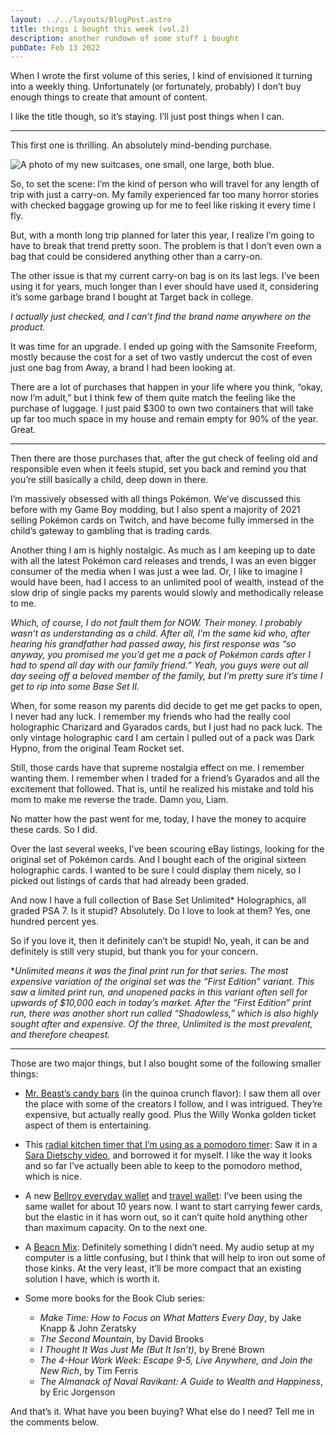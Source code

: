 ```yaml
---
layout: ../../layouts/BlogPost.astro
title: things i bought this week (vol.2)
description: another rundown of some stuff i bought
pubDate: Feb 13 2022
---
```

When I wrote the first volume of this series, I kind of envisioned it turning into a weekly thing. Unfortunately (or fortunately, probably) I don’t buy enough things to create that amount of content.

I like the title though, so it’s staying. I’ll just post things when I can.

- - -

This first one is thrilling. An absolutely mind-bending purchase.

![A photo of my new suitcases, one small, one large, both blue.](https://images.squarespace-cdn.com/content/v1/61c1894d76fd1365e7917b5e/18888355-aa5c-41f5-b8ee-4800030478b7/suitcases.png?format=300w)

So, to set the scene: I’m the kind of person who will travel for any length of trip with just a carry-on. My family experienced far too many horror stories with checked baggage growing up for me to feel like risking it every time I fly.

But, with a month long trip planned for later this year, I realize I’m going to have to break that trend pretty soon. The problem is that I don’t even own a bag that could be considered anything other than a carry-on.

The other issue is that my current carry-on bag is on its last legs. I’ve been using it for years, much longer than I ever should have used it, considering it’s some garbage brand I bought at Target back in college.

*I actually just checked, and I can’t find the brand name anywhere on the product.*

It was time for an upgrade. I ended up going with the Samsonite Freeform, mostly because the cost for a set of two vastly undercut the cost of even just one bag from Away, a brand I had been looking at.

There are a lot of purchases that happen in your life where you think, “okay, now I’m adult,” but I think few of them quite match the feeling like the purchase of luggage. I just paid $300 to own two containers that will take up far too much space in my house and remain empty for 90% of the year. Great.

- - -

Then there are those purchases that, after the gut check of feeling old and responsible even when it feels stupid, set you back and remind you that you’re still basically a child, deep down in there.

I’m massively obsessed with all things Pokémon. We’ve discussed this before with my Game Boy modding, but I also spent a majority of 2021 selling Pokémon cards on Twitch, and have become fully immersed in the child’s gateway to gambling that is trading cards.

Another thing I am is highly nostalgic. As much as I am keeping up to date with all the latest Pokémon card releases and trends, I was an even bigger consumer of the media when I was just a wee lad. Or, I like to imagine I would have been, had I access to an unlimited pool of wealth, instead of the slow drip of single packs my parents would slowly and methodically release to me.

*Which, of course, I do not fault them for NOW. Their money. I probably wasn’t as understanding as a child. After all, I’m the same kid who, after hearing his grandfather had passed away, his first response was “so anyway, you promised me you’d get me a pack of Pokémon cards after I had to spend all day with our family friend.” Yeah, you guys were out all day seeing off a beloved member of the family, but I’m pretty sure it’s time I get to rip into some Base Set II.*

When, for some reason my parents did decide to get me get packs to open, I never had any luck. I remember my friends who had the really cool holographic Charizard and Gyarados cards, but I just had no pack luck. The only vintage holographic card I am certain I pulled out of a pack was Dark Hypno, from the original Team Rocket set.

Still, those cards have that supreme nostalgia effect on me. I remember wanting them. I remember when I traded for a friend’s Gyarados and all the excitement that followed. That is, until he realized his mistake and told his mom to make me reverse the trade. Damn you, Liam.

No matter how the past went for me, today, I have the money to acquire these cards. So I did.

Over the last several weeks, I’ve been scouring eBay listings, looking for the original set of Pokémon cards. And I bought each of the original sixteen holographic cards. I wanted to be sure I could display them nicely, so I picked out listings of cards that had already been graded.

And now I have a full collection of Base Set Unlimited* Holographics, all graded PSA 7. Is it stupid? Absolutely. Do I love to look at them? Yes, one hundred percent yes.

So if you love it, then it definitely can’t be stupid! No, yeah, it can be and definitely is still very stupid, but thank you for your concern.

\**Unlimited means it was the final print run for that series. The most expensive variation of the original set was the “First Edition” variant. This saw a limited print run, and unopened packs in this variant often sell for upwards of $10,000 each in today’s market. After the “First Edition” print run, there was another short run called “Shadowless,” which is also highly sought after and expensive. Of the three, Unlimited is the most prevalent, and therefore cheapest.*

- - -

Those are two major things, but I also bought some of the following smaller things:

* [Mr. Beast’s candy bars](https://feastables.com/) (in the quinoa crunch flavor): I saw them all over the place with some of the creators I follow, and I was intrigued. They’re expensive, but actually really good. Plus the Willy Wonka golden ticket aspect of them is entertaining.
* This [radial kitchen timer that I’m using as a pomodoro timer](https://www.amazon.com/dp/B08M95B91P?psc=1&ref=ppx_yo2_dt_b_product_details): Saw it in a [Sara Dietschy video](https://www.youtube.com/watch?v=7THEha0ZJJg), and borrowed it for myself. I like the way it looks and so far I’ve actually been able to keep to the pomodoro method, which is nice.
* A new [Bellroy everyday wallet](https://bellroy.com/products/slim-sleeve-wallet/baida_nylon_rfid/charcoal#slide-5) and [travel wallet](https://bellroy.com/products/jet-set/venture/navy-charcoal#slide-0): I’ve been using the same wallet for about 10 years now. I want to start carrying fewer cards, but the elastic in it has worn out, so it can’t quite hold anything other than maximum capacity. On to the next one.
* A [Beacn Mix](https://beacn.com/pages/beacn-mix): Definitely something I didn’t need. My audio setup at my computer is a little confusing, but I think that will help to iron out some of those kinks. At the very least, it’ll be more compact that an existing solution I have, which is worth it.
* Some more books for the Book Club series:

  * *Make Time: How to Focus on What Matters Every Day*, by Jake Knapp & John Zeratsky
  * *The Second Mountain*, by David Brooks
  * *I Thought It Was Just Me (But It Isn’t)*, by Brené Brown
  * *The 4-Hour Work Week: Escape 9-5, Live Anywhere, and Join the New Rich*, by Tim Ferris
  * *The Almanack of Naval Ravikant: A Guide to Wealth and Happiness*, by Eric Jorgenson

And that’s it. What have you been buying? What else do I need? Tell me in the comments below.